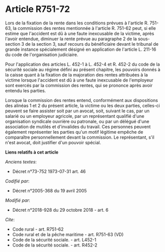 # Article R751-72

Lors de la fixation de la rente dans les conditions prévues à l'article R. 751-63, la commission des rentes mentionnée à
l'article R. 751-62 peut, si elle estime que l'accident est dû à une faute inexcusable de la victime, après l'avoir entendue,
diminuer la rente prévue au paragraphe 2 de la sous-section 3 de la section 3, sauf recours du bénéficiaire devant le
tribunal de grande instance spécialement désigné en application de l'article L. 211-16 du code de l'organisation judiciaire.

Pour l'application des articles L. 452-1 à L. 452-4 et R. 452-2 du code de la sécurité sociale au régime défini au présent
chapitre, les pouvoirs donnés à la caisse quant à la fixation de la majoration des rentes attribuées à la victime lorsque
l'accident est dû à une faute inexcusable de l'employeur sont exercés par la commission des rentes, qui se prononce après
avoir entendu les parties.

Lorsque la commission des rentes entend, conformément aux dispositions des alinéas 1 et 2 du présent article, la victime ou
les deux parties, celles-ci peuvent se faire assister soit par un avocat, soit, suivant le cas, par un salarié ou un
employeur agricole, par un représentant qualifié d'une organisation syndicale ouvrière ou patronale, ou par un délégué d'une
association de mutilés et d'invalides du travail. Ces personnes peuvent également représenter les parties qu'un motif
légitime empêche de comparaître personnellement devant la commission. Le représentant, s'il n'est avocat, doit justifier d'un
pouvoir spécial.

**Liens relatifs à cet article**

_Anciens textes_:

  - Décret n°73-752 1973-07-31 art. 46

_Codifié par_:

  - Décret n°2005-368 du 19 avril 2005

_Modifié par_:

  - Décret n°2018-928 du 29 octobre 2018 - art. 6

_Cite_:

  - Code rural - art. R751-62
  - Code rural et de la pêche maritime - art. R751-63 (VD)
  - Code de la sécurité sociale. - art. L452-1
  - Code de la sécurité sociale. - art. R452-2
